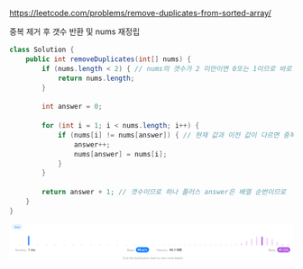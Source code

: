 https://leetcode.com/problems/remove-duplicates-from-sorted-array/

중복 제거 후 갯수 반환 및 nums 재정립

```java
class Solution {
    public int removeDuplicates(int[] nums) {
        if (nums.length < 2) { // nums의 갯수가 2 미만이면 0또는 1이므로 바로 리턴
            return nums.length;
        }
        
        int answer = 0;
        
        for (int i = 1; i < nums.length; i++) {
            if (nums[i] != nums[answer]) { // 현재 값과 이전 값이 다르면 중복이 아니므로 다음 하나씩 플러스
                answer++;
                nums[answer] = nums[i];
            }
        }
        
        return answer + 1; // 갯수이므로 하나 플러스 answer은 배열 순번이므로
    }
}
```

![img.png](img.png)